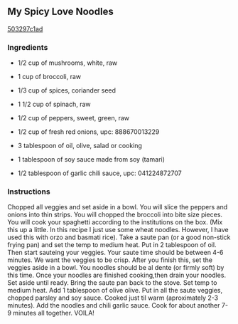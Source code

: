 ## My Spicy Love Noodles

[503297c1ad](https://cookpad.com/us/recipes/350741-my-spicy-love-noodles)

### Ingredients

 - 1/2 cup of mushrooms, white, raw

 - 1 cup of broccoli, raw

 - 1/3 cup of spices, coriander seed

 - 1 1/2 cup of spinach, raw

 - 1/2 cup of peppers, sweet, green, raw

 - 1/2 cup of fresh red onions, upc: 888670013229

 - 3 tablespoon of oil, olive, salad or cooking

 - 1 tablespoon of soy sauce made from soy (tamari)

 - 1/2 tablespoon of garlic chili sauce, upc: 041224872707

### Instructions

Chopped all veggies and set aside in a bowl. You will slice the peppers and onions into thin strips. You will chopped the broccoli into bite size pieces. You will cook your spaghetti according to the institutions on the box. (Mix this up a little. In this recipe I just use some wheat noodles. However, I have used this with orzo and basmati rice). Take a saute pan (or a good non-stick frying pan) and set the temp to medium heat. Put in 2 tablespoon of oil. Then start sauteing your veggies. Your saute time should be between 4-6 minutes. We want the veggies to be crisp. After you finish this, set the veggies aside in a bowl. You noodles should be al dente (or firmly soft) by this time. Once your noodles are finished cooking,then drain your noodles. Set aside until ready. Bring the saute pan back to the stove. Set temp to medium heat. Add 1 tablespoon of olive olive. Put in all the saute veggies, chopped parsley and soy sauce. Cooked just til warm (aproximately 2-3 minutes). Add the noodles and chili garlic sauce. Cook for about another 7-9 minutes all together. VOILA!